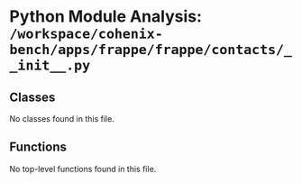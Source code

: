 # Python Module Analysis: `/workspace/cohenix-bench/apps/frappe/frappe/contacts/__init__.py`

## Classes

No classes found in this file.


## Functions

No top-level functions found in this file.
